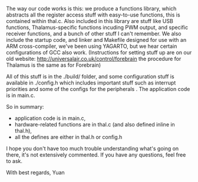 The way our code works is this: we produce a functions library, which abstracts all the register access stuff with easy-to-use functions, this is contained within thal.c.  Also included in this library are stuff like USB functions, Thalamus-specific functions incuding PWM output, and specific receiver functions, and a bunch of other stuff I can't remember.   We also include the startup code, and linker and Makefile designed for use with an ARM cross-compiler, we've been using YAGARTO, but we hear certain configurations of GCC also work.  (Instructions for setting stuff up are on our old website: http://universalair.co.uk/control/forebrain the procedure for Thalamus is the same as for Forebrain)

All of this stuff is in the ./build/ folder, and some configuration stuff is available in ./config.h which includes important stuff such as interrupt priorities and some of the configs for the peripherals .  The application code is in main.c.

So in summary:
- application code is in main.c,
- hardware-related functions are in thal.c (and also defined inline in thal.h), 
- all the defines are either in thal.h or config.h

 I hope you don't have too much trouble understanding what's going on there, it's not extensively commented.  If you have any questions, feel free to ask.

With best regards,
Yuan

